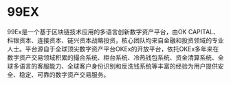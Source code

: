 # 99EX

99Ex是一个基于区块链技术应用的多语言创新数字资产平台，由OK CAPITAL、科银资本、连接资本、链兴资本战略投资，核心团队均来自金融和投资领域的专业人士。平台源自于全球顶尖数字资产平台OKEx的开放平台，依托OKEx多年来在数字资产交易领域积累的撮合系统、柜台系统、冷热钱包系统、资金清算系统、全球多语言的客服能力、全球客户身份识别和反洗钱系统等丰富的经验为用户提供安全、稳定、可靠的数字资产交易服务。
